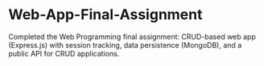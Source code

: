 # Web-App-Final-Assignment
Completed the Web Programming final assignment:  CRUD-based web app (Express.js) with session tracking, data persistence (MongoDB), and a public API for CRUD applications.
